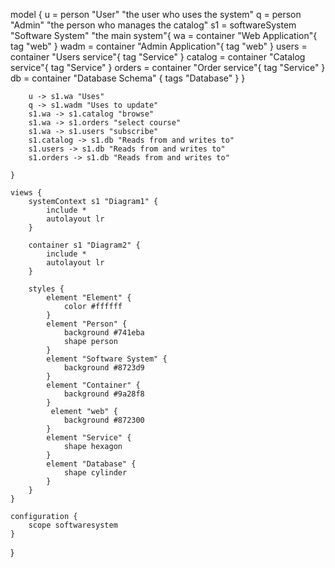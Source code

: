 model {
u = person "User" "the user who uses the system"
q = person "Admin" "the person who manages the catalog"
s1 = softwareSystem "Software System" "the main system"{
wa = container "Web Application"{
tag "web"
}
wadm = container "Admin Application"{
tag "web"
}
users = container "Users service"{
tag "Service"
}
catalog = container "Catalog service"{
tag "Service"
}
orders = container "Order service"{
tag "Service"
}
db = container "Database Schema" {
tags "Database"
}
}

        u -> s1.wa "Uses"
        q -> s1.wadm "Uses to update"
        s1.wa -> s1.catalog "browse"
        s1.wa -> s1.orders "select course"
        s1.wa -> s1.users "subscribe"
        s1.catalog -> s1.db "Reads from and writes to"
        s1.users -> s1.db "Reads from and writes to"
        s1.orders -> s1.db "Reads from and writes to"

    }

    views {
        systemContext s1 "Diagram1" {
            include *
            autolayout lr
        }

        container s1 "Diagram2" {
            include *
            autolayout lr
        }

        styles {
            element "Element" {
                color #ffffff
            }
            element "Person" {
                background #741eba
                shape person
            }
            element "Software System" {
                background #8723d9
            }
            element "Container" {
                background #9a28f8
            }
             element "web" {
                background #872300
            }
            element "Service" {
                shape hexagon
            }
            element "Database" {
                shape cylinder
            }
        }
    }

    configuration {
        scope softwaresystem
    }

}
